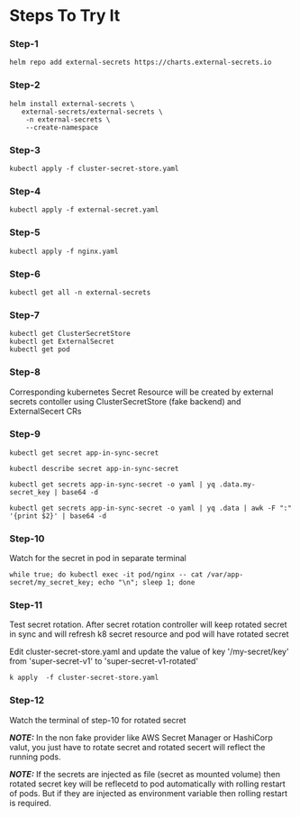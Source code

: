 # Steps To Try It

### Step-1

```
helm repo add external-secrets https://charts.external-secrets.io
```

### Step-2

```
helm install external-secrets \
   external-secrets/external-secrets \
    -n external-secrets \
    --create-namespace 
```

### Step-3

```
kubectl apply -f cluster-secret-store.yaml
```

### Step-4

```
kubectl apply -f external-secret.yaml
```

### Step-5

```
kubectl apply -f nginx.yaml
```


### Step-6 

```
kubectl get all -n external-secrets
```

### Step-7

```
kubectl get ClusterSecretStore
kubectl get ExternalSecret
kubectl get pod
```

### Step-8

Corresponding kubernetes Secret Resource will be created by external secrets contoller using ClusterSecretStore (fake backend) and ExternalSecert CRs

### Step-9

```
kubectl get secret app-in-sync-secret

kubectl describe secret app-in-sync-secret

kubectl get secrets app-in-sync-secret -o yaml | yq .data.my-secret_key | base64 -d

kubectl get secrets app-in-sync-secret -o yaml | yq .data | awk -F ":" '{print $2}' | base64 -d

```

### Step-10

Watch for the secret in pod in separate terminal

```
while true; do kubectl exec -it pod/nginx -- cat /var/app-secret/my_secret_key; echo "\n"; sleep 1; done
```

### Step-11

Test secret rotation. After secret rotation controller will keep rotated secret in sync and will refresh k8 secret resource and pod will have rotated secret

Edit cluster-secret-store.yaml and update the value of key '/my-secret/key' from 'super-secret-v1' to 'super-secret-v1-rotated'

```
k apply  -f cluster-secret-store.yaml
```

### Step-12

Watch the terminal of step-10 for rotated secret


**_NOTE:_** In the non fake provider like AWS Secret Manager or HashiCorp valut, you just have to rotate secret and rotated secert will reflect the running pods. 


**_NOTE:_** If the secrets are injected as file (secret as mounted volume) then rotated secret key will be reflecetd to pod automatically with rolling restart of pods. But if they are injected as environment variable then rolling restart is required. 



